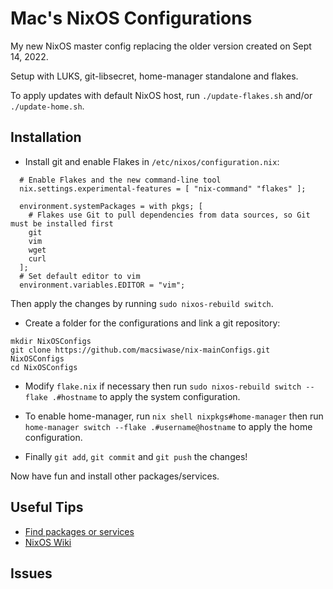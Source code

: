 # Mac's NixOS Configurations
My new NixOS master config replacing the older version created on Sept 14, 2022.

Setup with LUKS, git-libsecret, home-manager standalone and flakes.

To apply updates with default NixOS host, run `./update-flakes.sh` and/or `./update-home.sh`.

## Installation

- Install git and enable Flakes in `/etc/nixos/configuration.nix`:

```
  # Enable Flakes and the new command-line tool
  nix.settings.experimental-features = [ "nix-command" "flakes" ];

  environment.systemPackages = with pkgs; [
    # Flakes use Git to pull dependencies from data sources, so Git must be installed first
    git
    vim
    wget
    curl
  ];
  # Set default editor to vim
  environment.variables.EDITOR = "vim";
```

Then apply the changes by running `sudo nixos-rebuild switch`.


- Create a folder for the configurations and link a git repository:

```
mkdir NixOSConfigs
git clone https://github.com/macsiwase/nix-mainConfigs.git NixOSConfigs
cd NixOSConfigs
```

- Modify `flake.nix` if necessary then run `sudo nixos-rebuild switch --flake .#hostname` to apply the system configuration.

- To enable home-manager, run `nix shell nixpkgs#home-manager` then run `home-manager switch --flake .#username@hostname` to apply the home configuration.

- Finally `git add`, `git commit` and `git push` the changes!

Now have fun and install other packages/services.

## Useful Tips

- [Find packages or services](https://search.nixos.org/packages)
- [NixOS Wiki](https://nixos.wiki/)

## Issues

